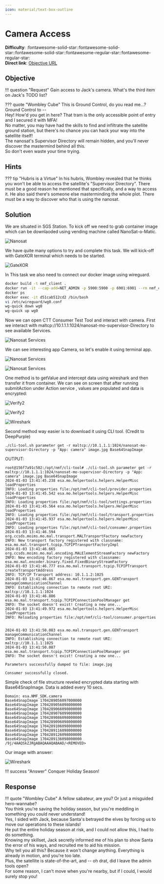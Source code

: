```yaml
---
icon: material/text-box-outline
---
```


# Camera Access

**Difficulty**: :fontawesome-solid-star::fontawesome-solid-star::fontawesome-solid-star::fontawesome-regular-star::fontawesome-regular-star:<br/>
**Direct link**: [Objective URL](https://nanosat.one)

## Objective

!!! question "Request"
    Gain access to Jack's camera. What's the third item on Jack's TODO list?

??? quote "Wombley Cube"
    This is Ground Control, do you read me...? Ground Control to -- <br/>
    Hey! How'd you get in here? That tram is the only accessible point of entry and I secured it with MFA!<br/>
    No matter, you may have had the skills to find and infiltrate the satellite ground station, but there's no chance you can hack your way into the satellite itself!<br/>
    The nanosat's Supervisor Directory will remain hidden, and you'll never discover the mastermind behind all this.<br/>
    So don't even waste your time trying.<br/>

## Hints

??? tip "Hubris is a Virtue"
    In his hubris, Wombley revealed that he thinks you won't be able to access the satellite's "Supervisor Directory". There must be a good reason he mentioned that specifically, and a way to access it. He also said there's someone else masterminding the whole plot. There must be a way to discover who that is using the nanosat.


## Solution

We are situated in SGS Station. To kick off we need to grab container image which can be downlaoded using vending machine called NanoSat-o-Matic.

![Nanosat](../img/objectives/o21/nanosat.png)

We have quite many options to try and complete this task. We will kick-off with GateXOR terminal which needs to be started.

![GateXOR](../img/objectives/o21/gatexor.png)

In This task we also need to connect our docker image using wireguard.
```sh
docker build -t nmf_client .
docker run -it --cap-add=NET_ADMIN -p 5900:5900 -p 6901:6901 --rm nmf_client
docker ps
docker exec -it d51cab512cd2 /bin/bash
vi /etc/wireguard/wg0.conf
wg-quick down wg0
wg-quick up wg0
```
Now we can open CTT Consumer Test Tool and interact with camera. First we interact with maltcp://10.1.1.1:1024/nanosat-mo-supervisor-Directory to see available Services.

![Nanosat Services](../img/objectives/o21/services.png)

We can see interesting app Camera, so let's enable it using terminal app.

![Nanosat Services](../img/objectives/o21/cameraapp.png)

![Nanosat Services](../img/objectives/o21/verify.png)



One method is to getValue and intercept data using wireshark and then transfer it from container. We can see on screen that after running submitAction under Action service , values are populated and data is encrypted:

![Verify2](../img/objectives/o21/getImage.png)

![Verify2](../img/objectives/o21/verify2.png)

![Wireshark](../img/objectives/o21/wireshark.png)

Second method way easier is to download it using CLI tool. (Credit to DeepPurple)
```
./cli-tool.sh parameter get -r maltcp://10.1.1.1:1024/nanosat-mo-supervisor-Directory -p "App: camera" image.jpg Base64SnapImage
```

OUTPUT:
```
root@156f7a91c502:/opt/nmf/cli-tool# ./cli-tool.sh parameter get -r maltcp://10.1.1.1:1024/nanosat-mo-supervisor-Directory -p "App: camera" image.jpg Base64SnapImage
2024-01-03 13:41:45.238 esa.mo.helpertools.helpers.HelperMisc loadProperties
INFO: Loading properties file:/opt/nmf/cli-tool/provider.properties
2024-01-03 13:41:45.542 esa.mo.helpertools.helpers.HelperMisc loadProperties
INFO: Loading properties file:/opt/nmf/cli-tool/settings.properties
2024-01-03 13:41:45.564 esa.mo.helpertools.helpers.HelperMisc loadProperties
INFO: Loading properties file:/opt/nmf/cli-tool/transport.properties
2024-01-03 13:41:45.937 esa.mo.helpertools.helpers.HelperMisc loadProperties
INFO: Loading properties file:/opt/nmf/cli-tool/consumer.properties
2024-01-03 13:41:46.594 org.ccsds.moims.mo.mal.transport.MALTransportFactory newFactory
INFO: New transport factory registered with classname: esa.mo.mal.transport.tcpip.TCPIPTransportFactoryImpl
2024-01-03 13:41:46.665 org.ccsds.moims.mo.mal.encoding.MALElementStreamFactory newFactory
INFO: New encoding factory registered with classname: esa.mo.mal.encoder.binary.fixed.FixedBinaryStreamFactory
2024-01-03 13:41:46.777 esa.mo.mal.transport.tcpip.TCPIPTransport createTransportAddress
INFO: TCP/IP Transport address: 10.1.1.2:1025
2024-01-03 13:41:46.867 esa.mo.mal.transport.gen.GENTransport manageCommunicationChannel
INFO: Establishing connection to remote root URI: maltcp://10.1.1.1:1024
2024-01-03 13:41:46.886 esa.mo.mal.transport.tcpip.TCPIPConnectionPoolManager get
INFO: The socket doesn't exist! Creating a new one...
2024-01-03 13:41:49.972 esa.mo.helpertools.helpers.HelperMisc loadProperties
INFO: Reloading properties file:/opt/nmf/cli-tool/consumer.properties


2024-01-03 13:41:50.083 esa.mo.mal.transport.gen.GENTransport manageCommunicationChannel
INFO: Establishing connection to remote root URI: maltcp://10.1.1.1:1025
2024-01-03 13:41:50.087 esa.mo.mal.transport.tcpip.TCPIPConnectionPoolManager get
INFO: The socket doesn't exist! Creating a new one...

Parameters successfully dumped to file: image.jpg

Consumer successfully closed.
```

Simple check of file structure reveled  encrypted data starting with Base64SnapImage. Data is added every 10 secs.
```
Domain: esa.NMF_SDK.camera
Base64SnapImage	1704289056097000000	
Base64SnapImage	1704289056098000000	
Base64SnapImage	1704289066098000000	
Base64SnapImage	1704289076099000000	
Base64SnapImage	1704289086098000000	
Base64SnapImage	1704289096098000000	
Base64SnapImage	1704289106098000000	
Base64SnapImage	1704289116098000000	
Base64SnapImage	1704289126098000000	
Base64SnapImage	1704289136098000000	/9j/4AAQSkZJRgABAQAAAQABAAD/<REMOVED>
```
Our image with answer:


![Wireshark](../img/objectives/o21/answer.png)

!!! success "Answer"
    Conquer Holiday Season!

## Response

!!! quote "Wombley Cube"
    A fellow sabateur, are you? Or just a misguided hero-wannabe?<br/>
    You think you're saving the holiday season, but you're meddling in something you could never understand!<br/>
    Yes, I sided with Jack, because Santa's betrayed the elves by forcing us to move our operations to these islands!<br/>
    He put the entire holiday season at risk, and I could not allow this, I had to do something.<br/>
    Knowing my skillset, Jack secretly informed me of his plan to show Santa the error of his ways, and recruited me to aid his mission.<br/>
    Why tell you all this? Because it won't change anything. Everything is already in motion, and you're too late.<br/>
    Plus, the satellite is state-of-the-art, and -- oh drat, did I leave the admin tools open?<br/>
    For some reason, I can't move when you're nearby, but if I could, I would surely stop you!<br/>

